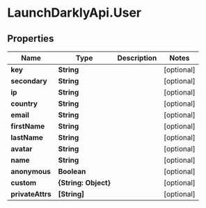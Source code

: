 # LaunchDarklyApi.User

## Properties

Name | Type | Description | Notes
------------ | ------------- | ------------- | -------------
**key** | **String** |  | [optional] 
**secondary** | **String** |  | [optional] 
**ip** | **String** |  | [optional] 
**country** | **String** |  | [optional] 
**email** | **String** |  | [optional] 
**firstName** | **String** |  | [optional] 
**lastName** | **String** |  | [optional] 
**avatar** | **String** |  | [optional] 
**name** | **String** |  | [optional] 
**anonymous** | **Boolean** |  | [optional] 
**custom** | **{String: Object}** |  | [optional] 
**privateAttrs** | **[String]** |  | [optional] 



